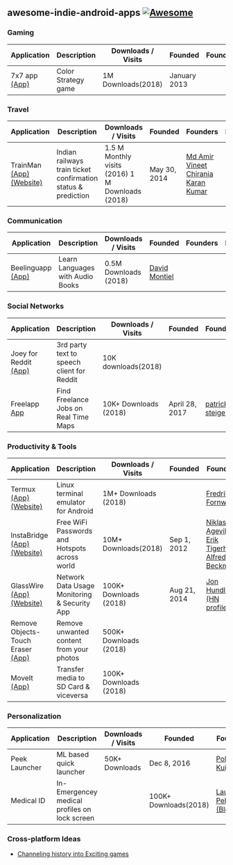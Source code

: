 ## awesome-indie-android-apps      [![Awesome](https://awesome.re/badge.svg)](https://awesome.re)


### Gaming 
Application | Description | Downloads / Visits| Founded | Founders | Funding | Early Traction
------------ | -------------| -------------| -------------| -------------| ------------| -------------
7x7 app [(App)](https://play.google.com/store/apps/details?id=me.kiip.skeemo&hl=en)|Color Strategy game|1M Downloads(2018)|January 2013|||


### Travel 

Application | Description | Downloads / Visits| Founded | Founders | Funding | Early Traction
------------ | -------------| -------------| -------------| -------------| ------------| -------------
TrainMan [(App)](https://play.google.com/store/apps/details?id=in.trainman.trainmanandroidapp) [(Website)](https://play.google.com/store/apps/details?id=in.trainman.trainmanandroidapp)  | Indian railways train ticket confirmation status & prediction  |1.5 M Monthly visits (2016)       1 M Downloads (2018)| May 30, 2014 |[Md Amir](https://www.linkedin.com/in/amir3107/) [Vineet Chirania](https://www.linkedin.com/in/vineet-chirania-8a56915/) [Karan Kumar](https://www.linkedin.com/in/karan-kumar-ab539512/)| | [[BW]](http://bwdisrupt.businessworld.in/article/Trainman-An-Online-Platform-Making-Indian-Railways-Services-Easier-and-Disruptive/03-08-2016-103992/) [[HF]](https://www.huffingtonpost.in/2015/06/25/awesome-irctc-lifehack_n_7652048.html) [[Q]](https://www.huffingtonpost.in/2015/06/25/awesome-irctc-lifehack_n_7652048.html) [[ND]](https://gadgets.ndtv.com/internet/features/nine-simple-tips-to-make-your-irctc-experience-a-little-bit-less-painful-723823?pfrom=home-indepth) [[YS]](https://yourstory.com/2014/08/trainman-confirmed-reservation/) [[NM]](https://www.thenewsminute.com/technologies/81)[[TK]](http://trak.in/tags/business/2014/07/10/trainman-predicts-confirmation-irctc-train-tickets/) 


### Communication 
Application | Description | Downloads / Visits| Founded | Founders | Funding | Early Traction
------------ | -------------| -------------| -------------| -------------| ------------| -------------
Beelinguapp [(App)](https://play.google.com/store/apps/details?id=com.david.android.languageswitch)| Learn Languages with Audio Books | 0.5M Downloads (2018)|[David Montiel](https://angel.co/david-montiel)|||[[KS]](https://www.kickstarter.com/projects/340177192/beelinguapp-read-and-listen-two-languages-in-paral)|


### Social Networks
 Application | Description | Downloads / Visits| Founded | Founders | Funding | Early Traction
------------ | -------------| -------------| -------------| -------------| ------------| -------------
Joey for Reddit [(App)](https://play.google.com/store/apps/details?id=o.o.joey)| 3rd party text to speech client for Reddit| 10K downloads(2018)||||[r/tech](https://www.reddit.com/r/IAmA/comments/5tffqi/i_have_made_joey_for_reddit_android_app_that_lets/)|[David Montiel](https://angel.co/david-montiel)
Freelapp [App](https://play.google.com/store/apps/details?id=com.faztudo)|Find Freelance Jobs on Real Time Maps|10K+ Downloads (2018)|April 28, 2017|[patrick-steiger](https://www.linkedin.com/in/patrick-steiger-24844221/)| |



### Productivity & Tools
 Application | Description | Downloads / Visits| Founded | Founders | Funding | Early Traction
------------ | -------------| -------------| -------------| -------------| ------------| -------------
Termux [(App)](https://play.google.com/store/apps/details?id=com.termux) [(Website)](https://termux.com/)|Linux terminal emulator for Android| 1M+ Downloads (2018)||[Fredrik Fornwall](https://www.appbrain.com/dev/Fredrik+Fornwall/)||
InstaBridge [(App)](https://play.google.com/store/apps/details?id=com.instabridge.android) [(Website)](https://instabridge.com/en/)|Free WiFi Passwords and Hotspots across world|10M+ Downloads(2018) |Sep 1, 2012|[Niklas Agevik](https://www.linkedin.com/in/nikage/) [Erik Tigerholm](https://www.linkedin.com/in/erik-tigerholm-2a2a44/) [Alfred Beckman](https://www.linkedin.com/in/salmiak/)|$5M|
GlassWire [(App)](https://play.google.com/store/apps/details?id=com.glasswire.android) [(Website)](https://www.glasswire.com/)| Network Data Usage Monitoring & Security App|100K+ Downloads (2018)|Aug 21, 2014|[Jon Hundley](https://twitter.com/hundley) [(HN profile)](https://news.ycombinator.com/submitted?id=greenwalls)||[r/](https://news.ycombinator.com/item?id=8226455)
Remove Objects-Touch Eraser [(App)](https://play.google.com/store/apps/details?id=com.remove.eraser.photo.object) | Remove unwanted content from your photos | 500K+ Downloads (2018)| | | 
MoveIt [(App)](https://play.google.com/store/apps/details?id=moveit.movetosdcard.cleaner)|  Transfer media to SD Card & viceversa |100K+ Downloads (2018)| | | | 



### Personalization
Application | Description | Downloads / Visits| Founded | Founders | Funding | Early Traction
------------ | -------------| -------------| -------------| -------------| ------------| -------------
Peek Launcher| ML based quick launcher| 50K+ Downloads|Dec 8, 2016|[Pol Kuijken](https://www.linkedin.com/in/polkuijken/)||[[Medium]](https://medium.com/@polkuijken/case-study-peek-launcher-220f0e505d51)
Medical ID |In-Emergencey medical profiles on lock screen||100K+ Downloads(2018)|[Laurent Pellegrino](https://www.linkedin.com/in/laurentpellegrino/) [(Blog)](http://www.pellegrino.link/)| |









 

### Cross-platform Ideas
 - [Channeling history into Exciting games](https://www.pcgamer.com/indie-developers-in-india-are-channeling-their-history-into-exciting-new-games/)
 
